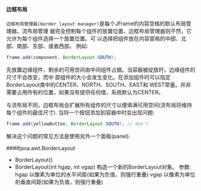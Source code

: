 #### 边框布局
`边框布局管理器(border layout manager)`是每个JFrame的内容空格的默认布局管理器。流布局管理
器完全控制每个组件的放置位置，边框布局管理器则不然，它允许为每个组件选择一个放置位置。可
以选择把组件放在内容窗格的中部、北部、南部、东部、或者西部。
例如:
```java
frame.add(component, BorderLayout.SOUTH);
```
先放置边缘组件，剩余的可用空间由中间组件占据。当容器被绽放时，边缘组件的尺寸不会改变，而中
部组件的大小会发生变化。在添加组件时可以指定BorderLayout类中的CENTER、NORTH、SOUTH、EAST和
WEST常量。并非需要占用所有的位置，如果没有提供任何值，系统默认为CENTER。

与流布局不同，边框布局会扩展所有组件的尺寸以便填满可用空间(流布局将维持每个组件的最佳尺寸).
当将一个按钮添加到容器中时会出现问题:
```java
frame.add(yellowButton, BorderLayout.SOUTH); // don't
```
解决这个问题的常见方法是使用另外一个面板(panel).


####java.awt.BorderLayout
* BorderLayout()
* BorderLayout(int hgap, int vgap)
	构造一个新的BorderLayout对象。
	参数: hgap		以像素为单位的水平间距(如果为负值，则强行重叠)
		  vgap		以像素为单位的垂直间距(如果为负值，则强行重叠)

